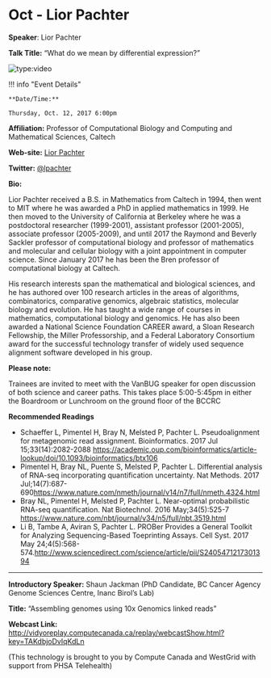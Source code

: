 # Oct - Lior Pachter

**Speaker**: Lior Pachter

**Talk Title:** “What do we mean by differential expression?”

![type:video](https://www.youtube.com/embed/j53GbHE2eP8)

!!! info "Event Details"
    
    
    **Date/Time:**
    
    Thursday, Oct. 12, 2017 6:00pm

**Affiliation:** Professor of Computational Biology and Computing and Mathematical Sciences, Caltech

**Web-site:** [Lior Pachter](https://pachterlab.github.io)

**Twitter:** [@lpachter](https://twitter.com/lpachter)

**Bio:**

Lior Pachter received a B.S. in Mathematics from Caltech in 1994, then went to MIT where he was awarded a PhD in applied mathematics in 1999. He then moved to the University of California at Berkeley where he was a postdoctoral researcher (1999-2001), assistant professor (2001-2005), associate professor (2005-2009), and until 2017 the Raymond and Beverly Sackler professor of computational biology and professor of mathematics and molecular and cellular biology with a joint appointment in computer science. Since January 2017 he has been the Bren professor of computational biology at Caltech.

His research interests span the mathematical and biological sciences, and he has authored over 100 research articles in the areas of algorithms, combinatorics, comparative genomics, algebraic statistics, molecular biology and evolution. He has taught a wide range of courses in mathematics, computational biology and genomics. He has also been awarded a National Science Foundation CAREER award, a Sloan Research Fellowship, the Miller Professorship, and a Federal Laboratory Consortium award for the successful technology transfer of widely used sequence alignment software developed in his group.

**Please note:**

Trainees are invited to meet with the VanBUG speaker for open discussion of both science and career paths. This takes place 5:00-5:45pm in either the Boardroom or Lunchroom on the ground floor of the BCCRC

**Recommended Readings**

- Schaeffer L, Pimentel H, Bray N, Melsted P, Pachter L. Pseudoalignment for metagenomic read assignment. Bioinformatics. 2017 Jul 15;33(14):2082-2088 <https://academic.oup.com/bioinformatics/article-lookup/doi/10.1093/bioinformatics/btx106>
- Pimentel H, Bray NL, Puente S, Melsted P, Pachter L. Differential analysis of RNA-seq incorporating quantification uncertainty. Nat Methods. 2017 Jul;14(7):687-690<https://www.nature.com/nmeth/journal/v14/n7/full/nmeth.4324.html>
- Bray NL, Pimentel H, Melsted P, Pachter L. Near-optimal probabilistic RNA-seq quantification. Nat Biotechnol. 2016 May;34(5):525-7 <https://www.nature.com/nbt/journal/v34/n5/full/nbt.3519.html>
- Li B, Tambe A, Aviran S, Pachter L. PROBer Provides a General Toolkit for Analyzing Sequencing-Based Toeprinting Assays. Cell Syst. 2017 May 24;4(5):568-574.<http://www.sciencedirect.com/science/article/pii/S2405471217301394>

---

**Introductory Speaker:** Shaun Jackman (PhD Candidate, BC Cancer Agency Genome Sciences Centre, Inanc Birol’s Lab)

**Title:** “Assembling genomes using 10x Genomics linked reads”

**Webcast Link:** <http://vidyoreplay.computecanada.ca/replay/webcastShow.html?key=TAKdbjoDvIqKdLn>

(This technology is brought to you by Compute Canada and WestGrid with support from PHSA Telehealth)

